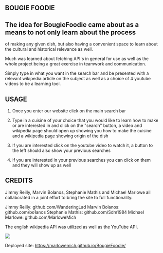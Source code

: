 ## BOUGIE FOODIE

## The idea for BougieFoodie came about as a means to not only learn about the process 
of making any given dish, but also having a convenient space to learn about the cultural and
historical relevance as well.

Much was learned about fetching API's in general for use as well as the whole project
being a great exercise in teamwork and communication.

Simply type in what you want in the search bar and be presented with a relevant
wikipedia article on the subject as well as a choice of 4 youtube videos to be a 
learning tool.


## USAGE

1. Once you enter our website click on the main search bar 

2. Type in a cuisine of your choice that you would like to learn how to make or are interested in and click on the "search" button, a video and wikipedia page should open up showing you how to make the cuisine and a wikipedia page showing origin of the dish 

3. If you are interested click on the youtube video to watch it, a button to the left should also show your previous searches 

4. If you are interested in your previous searches you can click on them and they will show up as well




## CREDITS

Jimmy Reilly, Marvin Bolanos, Stephanie Mathis and Michael Marlowe all collaborated 
in a joint effort to bring the site to full functionality.

Jimmy Reilly: github.com/WanderingLad
Marvin Bolanos: github.com/bo1anos
Stephanie Mathis: github.com/Sdm1984
Michael Marlowe: github.com/MarloweMich

The english wikipedia API was utilized as well as the YouTube API.

![](assets/images/2022-02-14-18-26-19.png)

Deployed site: https://marlowemich.github.io/BougieFoodie/

